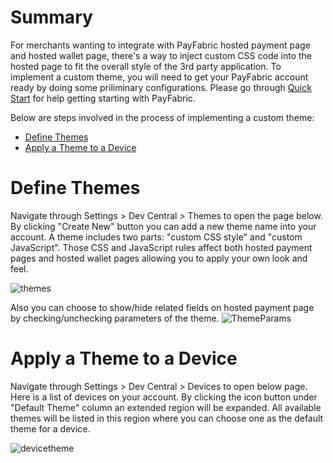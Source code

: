 # Summary
For merchants wanting to integrate with PayFabric hosted payment page and hosted wallet page, there's a way to inject custom CSS code into the hosted page to fit the overall style of the 3rd party application. To implement a custom theme, you will need to get your PayFabric account ready by doing some priliminary configurations. Please go through [Quick Start](https://github.com/PayFabric/API-Samples/wiki/Quick-Start) for help getting starting with PayFabric.

Below are steps involved in the process of implementing a custom theme:
* [Define Themes](#definetheme)
* [Apply a Theme to a Device](#applytheme)

# Define Themes

Navigate through Settings > Dev Central > Themes to open the page below. By clicking "Create New" button you can add a new theme name into your account. A theme includes two parts: "custom CSS style" and "custom JavaScript". Those CSS and JavaScript rules affect both hosted payment pages and hosted wallet pages allowing you to apply your own look and feel. 

![themes](https://s3-us-west-1.amazonaws.com/github-screenshot-repository/v2/themes.png)

Also you can choose to show/hide related fields on hosted payment page by checking/unchecking parameters of the theme.
![ThemeParams](https://s3-us-west-1.amazonaws.com/github-screenshot-repository/v2/ThemeParams.PNG)

# Apply a Theme to a Device

Navigate through Settings > Dev Central > Devices to open below page. Here is a list of devices on your account. By clicking the icon button under "Default Theme" column an extended region will be expanded. All available themes will be listed in this region where you can choose one as the default theme for a device. 

![devicetheme](https://s3-us-west-1.amazonaws.com/github-screenshot-repository/v2/themes1.png)
